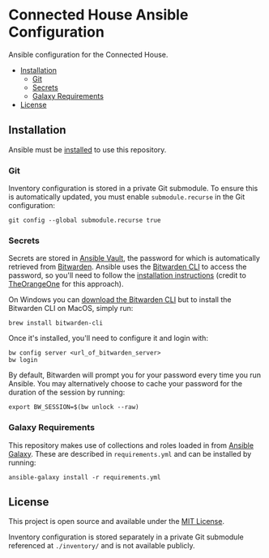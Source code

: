 # Connected House Ansible Configuration

Ansible configuration for the Connected House.

- [Installation](#installation)
  * [Git](#git)
  * [Secrets](#secrets)
  * [Galaxy Requirements](#galaxy-requirements)
- [License](#license)

## Installation

Ansible must be [installed](https://docs.ansible.com/ansible/latest/installation_guide/intro_installation.html) to use this repository.

### Git

Inventory configuration is stored in a private Git submodule. To ensure this is automatically updated, you must enable `submodule.recurse` in the Git configuration:

```
git config --global submodule.recurse true
```

### Secrets

Secrets are stored in [Ansible Vault](https://docs.ansible.com/ansible/latest/cli/ansible-vault.html), the password for which is automatically retrieved from [Bitwarden](https://bitwarden.com/). Ansible uses the [Bitwarden CLI](https://bitwarden.com/help/article/cli/) to access the password, so you'll need to follow the [installation instructions](https://bitwarden.com/help/article/cli/#download-and-install) (credit to [TheOrangeOne](https://theorangeone.net/posts/ansible-vault-bitwarden/) for this approach).

On Windows you can [download the Bitwarden CLI](https://bitwarden.com/help/article/cli/#download-and-install)  but to install the Bitwarden CLI on MacOS, simply run:

```
brew install bitwarden-cli
```

Once it's installed, you'll need to configure it and login with:

```
bw config server <url_of_bitwarden_server>
bw login
```

By default, Bitwarden will prompt you for your password every time you run Ansible. You may alternatively choose to cache your password for the duration of the session by running:

```
export BW_SESSION=$(bw unlock --raw)
```

### Galaxy Requirements

This repository makes use of collections and roles loaded in from [Ansible Galaxy](https://galaxy.ansible.com/). These are described in `requirements.yml` and can be installed by running:

```
ansible-galaxy install -r requirements.yml
```

## License

This project is open source and available under the [MIT License](LICENSE).

Inventory configuration is stored separately in a private Git submodule referenced at `./inventory/` and is not available publicly.
